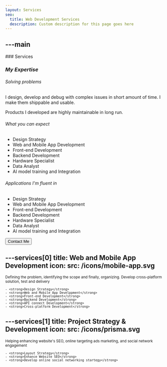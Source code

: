 ```yaml
---
layout: Services
seo:
  title: Web Development Services
  description: Custom description for this page goes here
---
```




---main
---

<PageTitle>
  ### Services

  ### _My Expertise_
</PageTitle>

###### Solving problems

I design, develop and debug with complex issues in short amount of time. I make them shippable and usable. 

Products I developed are highly maintainable in long run.

###### What you can expect

- Design Strategy
- Web and Mobile App Development
- Front-end Development
- Backend Development
- Hardware Specialist
- Data Analyst
- AI model training and Integration

###### Applications I'm fluent in

- Design Strategy
- Web and Mobile App Development
- Front-end Development
- Backend Development
- Hardware Specialist
- Data Analyst
- AI model training and Integration

<Sep size="12" />

<Button href="/contact" variant="white" size="sm">
  Contact Me
</Button>



---services[0]
title: Web and Mobile App Development
icon:
  src: /icons/mobile-app.svg
---

<small>
  Defining the problem, identifying the scope and finally, organizing. Develop cross-platform solution, test and delivery 

    - <strong>Design Strategy</strong>
    - <strong>Web and Mobile App Develppment</strong>
    - <strong>Front-end Development</strong>
    - <strong>Backend Development</strong>
    - <strong>API connect Development</strong>
    - <strong>Cross-platform Development</strong>

</small>



---services[1]
title: Project Strategy & Development
icon:
  src: /icons/prisma.svg
---

<small>
  Helping enhancing website's SEO, online targeting ads marketing, and social network engagement 

    - <strong>Layout Strategy</strong>
    - <strong>Enhance Website SEO</strong>
    - <strong>Develop online social networking startegy</strong>

</small>



[//]: # (---services[2])

[//]: # (title: UI/UX Design & Optimization)

[//]: # (icon:)

[//]: # (  src: /icons/dashboard.svg)

[//]: # (---)

[//]: # ()
[//]: # (<small>)

[//]: # (  Defining the problem, identifying the scope and finally, organizing. Et tempor non mollit dolor et)

[//]: # (  do aute voluptate ea ullamco culpa pariatur.)

[//]: # ()
[//]: # (    - <strong>Design Strategy</strong>)

[//]: # (    - <strong>Web and Mobile App Design</strong>)

[//]: # (    - <strong>Front-end Development</strong>)

[//]: # (</small>)

[//]: # ()
[//]: # ()
[//]: # ()
[//]: # (---services[3])

[//]: # (title: Application Audit & Debugging)

[//]: # (icon:)

[//]: # (  src: /icons/audit.svg)

[//]: # (---)

[//]: # ()
[//]: # (<small>)

[//]: # (  Defining the problem, identifying the scope and finally, organizing. Et tempor non mollit dolor et)

[//]: # (  do aute voluptate ea ullamco culpa pariatur.)

[//]: # ()
[//]: # (  - <strong>Design Strategy </strong>)

[//]: # (  - <strong>Web and Mobile App Design </strong>)

[//]: # (  - <strong>Front-end Development</strong>)

[//]: # (</small>)
